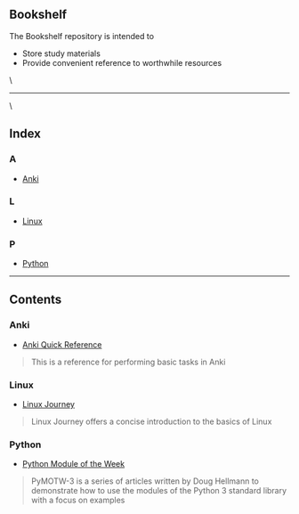 ## Bookshelf
The Bookshelf repository is intended to
- Store study materials
- Provide convenient reference to worthwhile resources

\

---

\

## Index
### A
- [Anki](#Anki)
### L
- [Linux](#Linux)
### P
- [Python](#Python)

---

## Contents
### Anki
- [Anki Quick Reference](https://github.com/ColeBeck/Knowledge-Repository/blob/main/anki/anki_setup.md)
> This is a reference for performing basic tasks in Anki
### Linux
- [Linux Journey](https://linuxjourney.com/)
> Linux Journey offers a concise introduction to the basics of Linux
### Python
- [Python Module of the Week](https://pymotw.com/3/)
> PyMOTW-3 is a series of articles written by Doug Hellmann to demonstrate how to use the modules of the Python 3 standard library with a focus on examples
